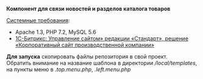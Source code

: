 <b>Компонент для связи новостей и разделов каталога товаров</b>

<a href="https://www.1c-bitrix.ru/products/cms/requirements.php" target="_blank">Системные требования</a>: 
- Apache 1.3, PHP 7.2,  MySQL 5.6
- <a href="https://www.1c-bitrix.ru/download/standard_encode.zip">1С-Битрикс: 
Управление сайтом» редакции «Стандарт», решение «Корпоративный сайт производственной 
компании»</a>


<b>Для запуска</b> скопировать файлы репозитория в свой проект. <br />
Обратить внимание на название шаблона в директории 
<i>/local/templates</i>, на пункты меню в <i>.top.menu.php</i>, <i>.left.menu.php</i>
